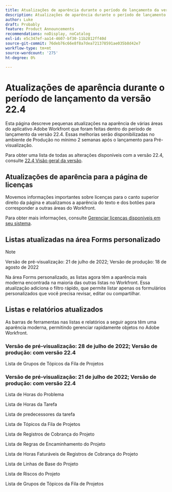 ```yaml
---
title: Atualizações de aparência durante o período de lançamento da versão 22.4
description: Atualizações de aparência durante o período de lançamento da versão 22.4
author: Luke
draft: Probably
feature: Product Announcements
recommendations: noDisplay, noCatalog
exl-id: e5c347ef-aa14-4607-bf30-11b2812ff40d
source-git-commit: 76deb76c66e8f8a7dea721378591ae035b8d42e7
workflow-type: tm+mt
source-wordcount: '275'
ht-degree: 0%

---
```


# Atualizações de aparência durante o período de lançamento da versão 22.4

Esta página descreve pequenas atualizações na aparência de várias áreas do aplicativo Adobe Workfront que foram feitas dentro do período de lançamento da versão 22.4. Essas melhorias serão disponibilizadas no ambiente de Produção no mínimo 2 semanas após o lançamento para Pré-visualização.

Para obter uma lista de todas as alterações disponíveis com a versão 22.4, consulte [22.4 Visão geral da versão](/help/quicksilver/product-announcements/product-releases/22.4-release-activity/22-4-release-overview.md).

## Atualizações de aparência para a página de licenças

Movemos informações importantes sobre licenças para o canto superior direito da página e atualizamos a aparência do texto e dos botões para corresponder a outras áreas do Workfront.

Para obter mais informações, consulte [Gerenciar licenças disponíveis em seu sistema](/help/quicksilver/administration-and-setup/get-started-wf-administration/manage-available-licenses-in-your-system.md).

## Listas atualizadas na área Forms personalizado

>[!NOTE]
>
>Versão de pré-visualização: 21 de julho de 2022; Versão de produção: 18 de agosto de 2022

Na área Forms personalizado, as listas agora têm a aparência mais moderna encontrada na maioria das outras listas no Workfront. Essa atualização adiciona o filtro rápido, que permite listar apenas os formulários personalizados que você precisa revisar, editar ou compartilhar.

## Listas e relatórios atualizados

As barras de ferramentas nas listas e relatórios a seguir agora têm uma aparência moderna, permitindo gerenciar rapidamente objetos no Adobe Workfront.

### Versão de pré-visualização: 28 de julho de 2022; Versão de produção: com versão 22.4

Lista de Grupos de Tópicos da Fila de Projetos

### Versão de pré-visualização: 21 de julho de 2022; Versão de produção: com versão 22.4

Lista de Horas do Problema

Lista de Horas da Tarefa

Lista de predecessores da tarefa

Lista de Tópicos da Fila de Projetos

Lista de Registros de Cobrança do Projeto

Lista de Regras de Encaminhamento do Projeto

Lista de Horas Faturáveis de Registros de Cobrança do Projeto

Lista de Linhas de Base do Projeto

Lista de Riscos do Projeto

Lista de Grupos de Tópicos da Fila de Projetos
